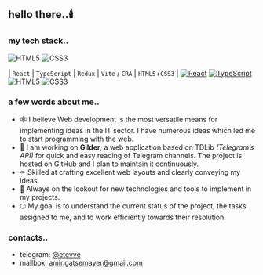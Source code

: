 ## hello there..🕯️

### my tech stack..
![HTML5](https://img.shields.io/badge/-HTML5-090909?style=for-the-badge&logo=HTML5)
![CSS3](https://img.shields.io/badge/-CSS3-090909?style=for-the-badge&logo=CSS3)

| `React` | `TypeScript` | `Redux` | `Vite` / `CRA` | `HTML5`+`CSS3` |
[![React](https://img.shields.io/badge/React-16.x.x-61DAFB.svg?style=for-the-badge&logo=react)](https://reactjs.org/)
[![TypeScript](https://img.shields.io/badge/TypeScript-4.x.x-3178C6.svg?style=for-the-badge&logo=typescript)](https://www.typescriptlang.org/)
[![HTML5](https://img.shields.io/badge/HTML5-%23090909?style=for-the-badge&logo=HTML5)](https://developer.mozilla.org/en-US/docs/Web/Guide/HTML/HTML5)
[![CSS3](https://img.shields.io/badge/CSS3-%23090909?style=for-the-badge&logo=css3)](https://developer.mozilla.org/en-US/docs/Web/CSS)

### a few words about me..
- 🕸️ I believe Web development is the most versatile means for implementing ideas in the IT sector. I have numerous ideas which led me to start programming with the web.
- 🦇 I am working on **Gilder**, a web application based on TDLib *(Telegram’s API)* for quick and easy reading of Telegram channels. The project is hosted on GitHub and I plan to maintain it continuously.
- ⚰️ Skilled at crafting excellent web layouts and clearly conveying my ideas.
- 🎃 Always on the lookout for new technologies and tools to implement in my projects.
- 🌕 My goal is to understand the current status of the project, the tasks assigned to me, and to work efficiently towards their resolution.

### contacts..
- telegram: [@etevve](https://www.t.me/etevve)
- mailbox: [amir.gatsemayer@gmail.com](mailto:amir.gatsemayer@gmail.com)
